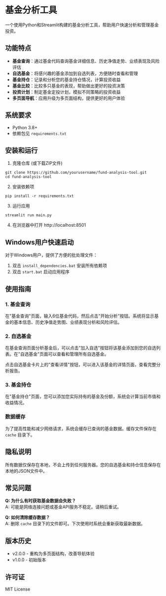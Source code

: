 # 基金分析工具

一个使用Python和Streamlit构建的基金分析工具，帮助用户快速分析和管理基金投资。

## 功能特点

- **基金查询**：通过基金代码查询基金详细信息、历史净值走势、业绩表现及风险评估
- **自选基金**：将感兴趣的基金添加到自选列表，方便随时查看和管理
- **基金持仓**：记录和分析您的基金持仓情况，计算投资收益
- **基金比较**：比较多只基金的表现，帮助做出更好的投资决策
- **投资计划**：制定基金定投计划，模拟不同策略的投资收益
- **多页面导航**：应用升级为多页面结构，提供更好的用户体验

## 系统要求

- Python 3.8+
- 依赖包见 `requirements.txt`

## 安装和运行

1. 克隆仓库 (或下载ZIP文件)

```
git clone https://github.com/yourusername/fund-analysis-tool.git
cd fund-analysis-tool
```

2. 安装依赖项

```
pip install -r requirements.txt
```

3. 运行应用

```
streamlit run main.py
```

4. 在浏览器中打开 http://localhost:8501

## Windows用户快速启动

对于Windows用户，提供了方便的批处理文件：

1. 双击 `install_dependencies.bat` 安装所有依赖项
2. 双击 `start.bat` 启动应用程序

## 使用指南

### 1. 基金查询

在"基金查询"页面，输入6位基金代码，然后点击"开始分析"按钮。系统将显示基金的基本信息、历史净值走势图、业绩表现分析和风险评估。

### 2. 自选基金

在基金查询页面分析基金后，可以点击"加入自选"按钮将该基金添加到您的自选列表。在"自选基金"页面可以查看和管理所有自选基金。

点击自选基金卡片上的"查看详情"按钮，可以进入该基金的详情页面，查看完整分析报告。

### 3. 基金持仓

在"基金持仓"页面，您可以添加您实际持有的基金及份额，系统会计算当前市值和收益情况。

### 数据缓存

为了提高性能和减少网络请求，系统会缓存已查询的基金数据。缓存文件保存在 `cache` 目录下。

## 隐私说明

所有数据仅保存在本地，不会上传到任何服务器。您的自选基金和持仓信息保存在本地的JSON文件中。

## 常见问题

**Q: 为什么有时获取基金数据会失败？**  
A: 可能是网络连接问题或基金API服务不稳定。请稍后重试。

**Q: 如何清除缓存数据？**  
A: 删除 `cache` 目录下的文件即可。下次使用时系统会重新获取最新数据。

## 版本历史

- v2.0.0 - 重构为多页面结构，改善导航体验
- v1.0.0 - 初始版本

## 许可证

MIT License
